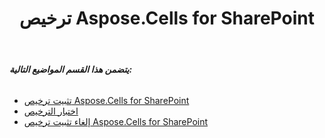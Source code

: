 ﻿---
title: ترخيص Aspose.Cells for SharePoint
type: docs
weight: 70
url: /ar/sharepoint/license-aspose-cells-for-sharepoint/
---
###### **يتضمن هذا القسم المواضيع التالية:**
- [تثبيت ترخيص Aspose.Cells for SharePoint](/cells/ar/sharepoint/installing-aspose-cells-for-sharepoint-license/)
- [اختبار الترخيص](/cells/ar/sharepoint/testing-a-license/)
- [إلغاء تثبيت ترخيص Aspose.Cells for SharePoint](/cells/ar/sharepoint/uninstalling-aspose-cells-for-sharepoint-license/)
